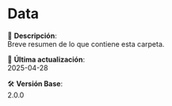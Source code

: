 # Data

📁 **Descripción**:  
Breve resumen de lo que contiene esta carpeta.

📅 **Última actualización**:  
2025-04-28

🛠️ **Versión Base**:  
2.0.0

